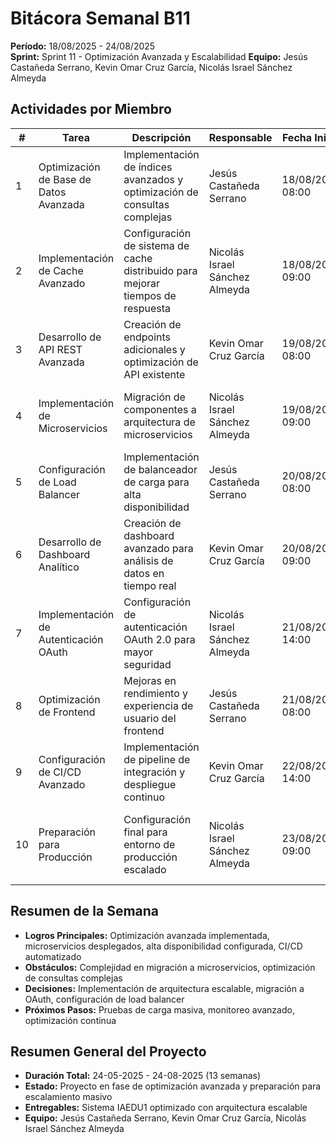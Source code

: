 # Bitácora Semanal B11
**Período:** 18/08/2025 - 24/08/2025  
**Sprint:** Sprint 11 - Optimización Avanzada y Escalabilidad
**Equipo:** Jesús Castañeda Serrano, Kevin Omar Cruz García, Nicolás Israel Sánchez Almeyda

## Actividades por Miembro

| # | Tarea | Descripción | Responsable | Fecha Inicio | Fecha Fin | Evidencias | Observaciones |
|---|-------|-------------|-------------|--------------|-----------|------------|---------------|
| 1 | Optimización de Base de Datos Avanzada | Implementación de índices avanzados y optimización de consultas complejas | Jesús Castañeda Serrano | 18/08/2025 08:00 | 24/08/2025 17:00 | índices optimizados, consultas mejoradas, métricas de rendimiento | Base de datos optimizada para alto rendimiento |
| 2 | Implementación de Cache Avanzado | Configuración de sistema de cache distribuido para mejorar tiempos de respuesta | Nicolás Israel Sánchez Almeyda | 18/08/2025 09:00 | 24/08/2025 16:00 | sistema de cache implementado, métricas de velocidad, configuraciones | Tiempos de respuesta mejorados significativamente |
| 3 | Desarrollo de API REST Avanzada | Creación de endpoints adicionales y optimización de API existente | Kevin Omar Cruz García | 19/08/2025 08:00 | 23/08/2025 15:00 | nuevos endpoints, documentación API, pruebas de integración | API más robusta y completa |
| 4 | Implementación de Microservicios | Migración de componentes a arquitectura de microservicios | Nicolás Israel Sánchez Almeyda | 19/08/2025 09:00 | 22/08/2025 14:00 | microservicios implementados, documentación arquitectura, pruebas | Arquitectura más escalable y mantenible |
| 5 | Configuración de Load Balancer | Implementación de balanceador de carga para alta disponibilidad | Jesús Castañeda Serrano | 20/08/2025 08:00 | 24/08/2025 17:00 | load balancer configurado, alta disponibilidad, monitoreo | Sistema preparado para alta concurrencia |
| 6 | Desarrollo de Dashboard Analítico | Creación de dashboard avanzado para análisis de datos en tiempo real | Kevin Omar Cruz García | 20/08/2025 09:00 | 23/08/2025 18:00 | dashboard implementado, gráficos interactivos, reportes en tiempo real | Análisis de datos mejorado |
| 7 | Implementación de Autenticación OAuth | Configuración de autenticación OAuth 2.0 para mayor seguridad | Nicolás Israel Sánchez Almeyda | 21/08/2025 14:00 | 24/08/2025 16:00 | OAuth implementado, tokens seguros, documentación seguridad | Autenticación más segura y estándar |
| 8 | Optimización de Frontend | Mejoras en rendimiento y experiencia de usuario del frontend | Jesús Castañeda Serrano | 21/08/2025 08:00 | 23/08/2025 18:00 | frontend optimizado, mejor UX, pruebas de rendimiento | Interfaz más rápida y responsiva |
| 9 | Configuración de CI/CD Avanzado | Implementación de pipeline de integración y despliegue continuo | Kevin Omar Cruz García | 22/08/2025 14:00 | 24/08/2025 19:00 | pipeline CI/CD, automatización, despliegues automáticos | Proceso de desarrollo más eficiente |
| 10 | Preparación para Producción | Configuración final para entorno de producción escalado | Nicolás Israel Sánchez Almeyda | 23/08/2025 09:00 | 24/08/2025 17:00 | configuración producción, monitoreo avanzado, backup automático | Sistema listo para producción masiva |

## Resumen de la Semana
- **Logros Principales:** Optimización avanzada implementada, microservicios desplegados, alta disponibilidad configurada, CI/CD automatizado
- **Obstáculos:** Complejidad en migración a microservicios, optimización de consultas complejas
- **Decisiones:** Implementación de arquitectura escalable, migración a OAuth, configuración de load balancer
- **Próximos Pasos:** Pruebas de carga masiva, monitoreo avanzado, optimización continua

## Resumen General del Proyecto
- **Duración Total:** 24-05-2025 - 24-08-2025 (13 semanas)
- **Estado:** Proyecto en fase de optimización avanzada y preparación para escalamiento masivo
- **Entregables:** Sistema IAEDU1 optimizado con arquitectura escalable
- **Equipo:** Jesús Castañeda Serrano, Kevin Omar Cruz García, Nicolás Israel Sánchez Almeyda


